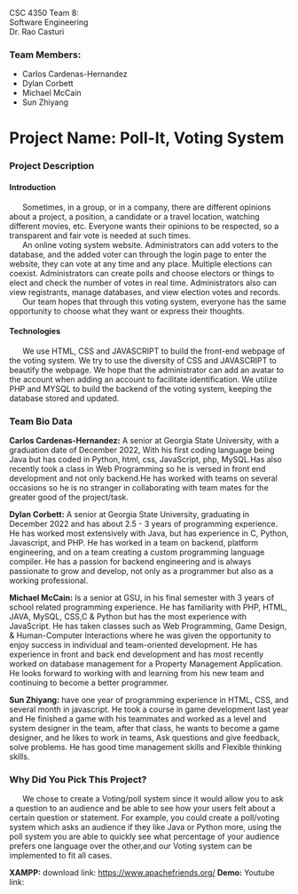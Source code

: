 CSC 4350 Team 8:<br>
Software Engineering<br>
Dr. Rao Casturi<br>

### Team Members:

* Carlos Cardenas-Hernandez
* Dylan Corbett
* Michael McCain
* Sun Zhiyang 

# Project Name: Poll-It, Voting System

### Project Description
#### Introduction
&nbsp;&nbsp;&nbsp;&nbsp;&nbsp;&nbsp;Sometimes, in a group, or in a company, there are different opinions about a project, a position, a candidate or a travel location, watching different movies, etc. Everyone wants their opinions to be respected, so a transparent and fair vote is needed at such times. <br>
&nbsp;&nbsp;&nbsp;&nbsp;&nbsp;&nbsp;An online voting system website. Administrators can add voters to the database, and the added voter can through the login page to enter the website, they can vote at any time and any place. Multiple elections can coexist. Administrators can create polls and choose electors or things to elect and check the number of votes in real time. Administrators also can view registrants, manage databases, and view election votes and records. <br>
&nbsp;&nbsp;&nbsp;&nbsp;&nbsp;&nbsp;Our team hopes that through this voting system, everyone has the same opportunity to choose what they want or express their thoughts.

#### Technologies

&nbsp;&nbsp;&nbsp;&nbsp;&nbsp;&nbsp;We use HTML, CSS and JAVASCRIPT to build the front-end webpage of the voting system. We try to use the diversity of CSS and JAVASCRIPT to beautify the webpage. We hope that the administrator can add an avatar to the account when adding an account to facilitate identification. We utilize PHP and MYSQL to build the backend of the voting system, keeping the database stored and updated.

### Team Bio Data

**Carlos Cardenas-Hernandez:** A senior at Georgia State University, with a graduation date of December 2022, With his first coding language being Java but has coded in Python, html, css, JavaScript, php, MySQL.Has also recently took a class in Web Programming so he is versed in front end development and not only backend.He has worked with teams on several occasions so he is no stranger in collaborating with team mates for the greater good of the project/task.

**Dylan Corbett:** A senior at Georgia State University, graduating in December 2022 and has about 2.5 - 3 years of programming experience. He has worked most extensively with Java, but has experience in C, Python, Javascript, and PHP. He has worked in a team on backend, platform engineering, and on a team creating a custom programming language compiler. He has a passion for backend engineering and is always passionate to grow and develop, not only as a programmer but also as a working professional.

**Michael McCain:** Is a senior at GSU, in his final semester with 3 years of school related programming experience. He has familiarity with PHP, HTML, JAVA, MySQL, CSS,C & Python but has the most experience with JavaScript. He has taken classes such as Web Programming, Game Design, & Human-Computer Interactions where he was given the opportunity to enjoy success in individual and team-oriented development. He has experience in front and back end development and has most recently worked on database management for a Property Management Application. He looks forward to working with and learning from his new team and continuing to become a better programmer.

**Sun Zhiyang:** have one year of programming experience in HTML, CSS, and several month in javascript. He took a course in game development last year and He finished a game with his teammates and worked as a level and system designer in the team, after that class, he wants to become a game designer, and he likes to work in teams, Ask questions and give feedback, solve problems. He has good time management skills and Flexible thinking skills.

### Why Did You Pick This Project?
&nbsp;&nbsp;&nbsp;&nbsp;&nbsp;&nbsp;We chose to create a Voting/poll system since it would allow you to ask a question to an audience and be able to see how your users felt about a certain question or statement. For example, you could create a poll/voting system which asks an audience if they like Java or Python more, using the poll system you are able to quickly see what percentage of your audience prefers one language over the other,and our Voting system can be implemented to fit all cases.

**XAMPP:** download link: https://www.apachefriends.org/
**Demo:** Youtube link: 
